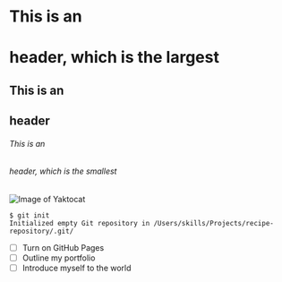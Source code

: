 # This is an <h1> header, which is the largest
## This is an <h2> header
###### This is an <h6> header, which is the smallest

  ![Image of Yaktocat](https://octodex.github.com/images/yaktocat.png)

```
$ git init
Initialized empty Git repository in /Users/skills/Projects/recipe-repository/.git/
```
- [ ] Turn on GitHub Pages
- [ ] Outline my portfolio
- [ ] Introduce myself to the world
